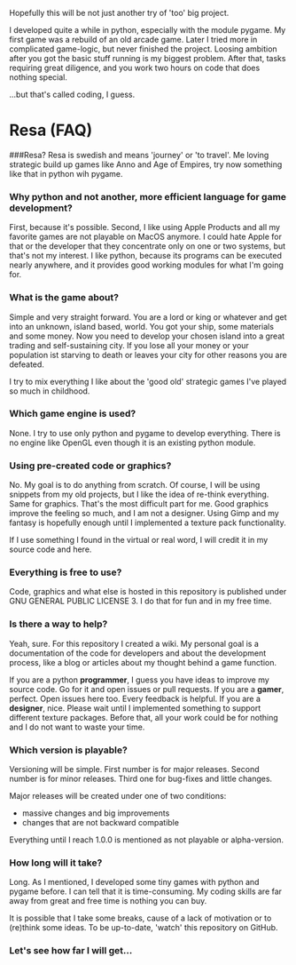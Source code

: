 Hopefully this will be not just another try of 'too' big project.

I developed quite a while in python, especially with the module pygame. My first game was a rebuild of an old arcade game. Later I tried more in complicated game-logic, but never finished the project. Loosing ambition after you got the basic stuff running is my biggest problem. After that, tasks requiring great diligence, and you work two hours on code that does nothing special.

...but that's called coding, I guess.

# Resa (FAQ)

###Resa?
Resa is swedish and means 'journey' or 'to travel'. Me loving strategic build up games like Anno and Age of Empires, try now something like that in python wih pygame.

### Why python and not another, more efficient language for game development?
First, because it's possible. Second, I like using Apple Products and all my favorite games are not playable on MacOS anymore. I could hate Apple for that or the developer that they concentrate only on one or two systems, but that's not my interest. I like python, because its programs can be executed nearly anywhere, and it provides good working modules for what I'm going for.

### What is the game about?
Simple and very straight forward. You are a lord or king or whatever and get into an unknown, island based, world. You got your ship, some materials and some money. Now you need to develop your chosen island into a great trading and self-sustaining city. If you lose all your money or your population ist starving to death or leaves your city for other reasons you are defeated.

I try to mix everything I like about the 'good old' strategic games I've played so much in childhood.

### Which game engine is used?
None. I try to use only python and pygame to develop everything. There is no engine like OpenGL even though it is an existing python module.

### Using pre-created code or graphics?
No. My goal is to do anything from scratch. Of course, I will be using snippets from my old projects, but I like the idea of re-think everything. Same for graphics. That's the most difficult part for me. Good graphics improve the feeling so much, and I am not a designer. Using Gimp and my fantasy is hopefully enough until I implemented a texture pack functionality.

If I use something I found in the virtual or real word, I will credit it in my source code and here.

### Everything is free to use?
Code, graphics and what else is hosted in this repository is published under GNU GENERAL PUBLIC LICENSE 3. I do that for fun and in my free time.

### Is there a way to help?
Yeah, sure. For this repository I created a wiki. My personal goal is a documentation of the code for developers and about the development process, like a blog or articles about my thought behind a game function.

If you are a python **programmer**, I guess you have ideas to improve my source code. Go for it and open issues or pull requests.
If you are a **gamer**, perfect. Open issues here too. Every feedback is helpful.
If you are a **designer**, nice. Please wait until I implemented something to support different texture packages. Before that, all your work could be for nothing and I do not want to waste your time.

### Which version is playable?
Versioning will be simple. First number is for major releases. Second number is for minor releases. Third one for bug-fixes and little changes.

Major releases will be created under one of two conditions:
- massive changes and big improvements
- changes that are not backward compatible

Everything until I reach 1.0.0 is mentioned as not playable or alpha-version.

### How long will it take?
Long. As I mentioned, I developed some tiny games with python and pygame before. I can tell that it is time-consuming. My coding skills are far away from great and free time is nothing you can buy.

It is possible that I take some breaks, cause of a lack of motivation or to (re)think some ideas. To be up-to-date, 'watch' this repository on GitHub.

### Let's see how far I will get...